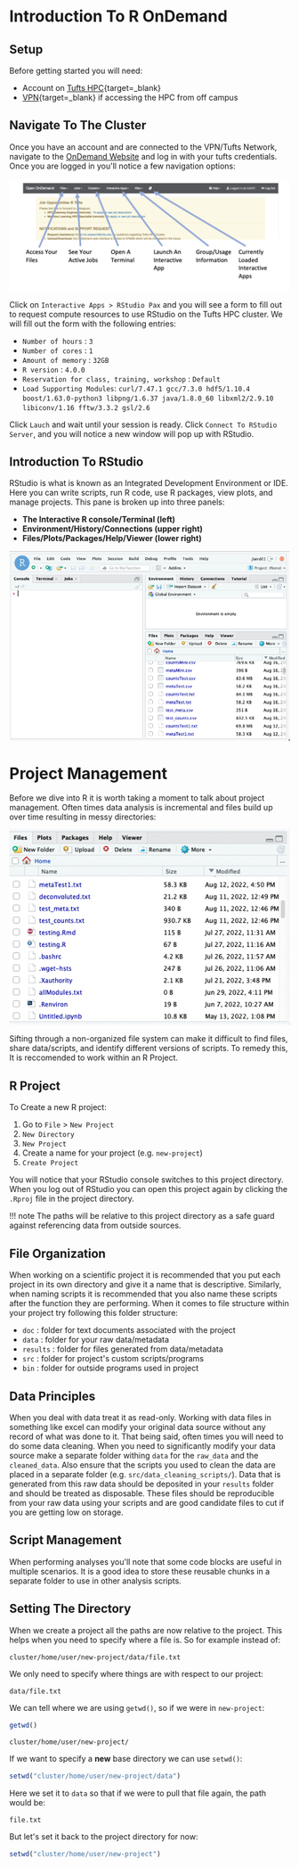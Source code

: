 # Introduction To R OnDemand

## Setup

Before getting started you will need:

- Account on [Tufts HPC](https://access.tufts.edu/research-cluster-account){target=_blank}
- [VPN](https://access.tufts.edu/vpn){target=_blank} if accessing the HPC from off campus

## Navigate To The Cluster

Once you have an account and are connected to the VPN/Tufts Network, navigate to the [OnDemand Website](https://ondemand.pax.tufts.edu/) and log in with your tufts credentials. Once you are logged in you'll notice a few navigation options:

![](images/ondemandLayout.png)

Click on `Interactive Apps > RStudio Pax` and you will see a form to fill out to request compute resources to use RStudio on the Tufts HPC cluster. We will fill out the form with the following entries:

- `Number of hours` : `3`
- `Number of cores` : `1`
- `Amount of memory` : `32GB`
- `R version` : `4.0.0`
- `Reservation for class, training, workshop` : `Default`
- `Load Supporting Modules`: `curl/7.47.1 gcc/7.3.0 hdf5/1.10.4 boost/1.63.0-python3 libpng/1.6.37 java/1.8.0_60 libxml2/2.9.10 libiconv/1.16 fftw/3.3.2 gsl/2.6`

Click `Lauch` and wait until your session is ready. Click `Connect To RStudio Server`, and you will notice a new window will pop up with RStudio. 

## Introduction To RStudio

RStudio is what is known as an Integrated Development Environment or IDE. Here you can write scripts, run R code, use R packages, view plots, and manage projects. This pane is broken up into three panels:

- **The Interactive R console/Terminal (left)**
- **Environment/History/Connections (upper right)**
- **Files/Plots/Packages/Help/Viewer (lower right)**

![](images/rstudio1.png)

# Project Management

Before we dive into R it is worth taking a moment to talk about project management. Often times data analysis is incremental and files build up over time resulting in messy directories:

![](images/messy.png)

Sifting through a non-organized file system can make it difficult to find files, share data/scripts, and identify different versions of scripts. To remedy this, It is reccomended to work within an R Project.

## R Project

To Create a new R project:

1. Go to `File` > `New Project`
2. `New Directory`
3. `New Project`
4. Create a name for your project (e.g. `new-project`)
5. `Create Project`

You will notice that your RStudio console switches to this project directory. When you log out of RStudio you can open this project again by clicking the `.Rproj` file in the project directory. 

!!! note
    The paths will be relative to this project directory as a safe guard against referencing data from outside sources. 

## File Organization

When working on a scientific project it is recommended that you put each project in its own directory and give it a name that is descriptive. Similarly, when naming scripts it is recommended that you also name these scripts after the function they are performing. When it comes to file structure within your project try following this folder structure:

- `doc` : folder for text documents associated with the project
- `data` : folder for your raw data/metadata
- `results` : folder for files generated from data/metadata
- `src` : folder for project's custom scripts/programs
- `bin` : folder for outside programs used in project

## Data Principles

When you deal with data treat it as read-only. Working with data files in something like excel can modify your original data source without any record of what was done to it. That being said, often times you will need to do some data cleaning. When you need to significantly modify your data source make a separate folder withing `data` for the `raw_data` and the `cleaned_data`. Also ensure that the scripts you used to clean the data are placed in a separate folder (e.g. `src/data_cleaning_scripts/`). Data that is generated from this raw data should be deposited in your `results` folder and should be treated as disposable. These files should be reproducible from your raw data using your scripts and are good candidate files to cut if you are getting low on storage.

## Script Management

When performing analyses you'll note that some code blocks are useful in multiple scenarios. It is a good idea to store these reusable chunks in a separate folder to use in other analysis scripts. 

## Setting The Directory

When we create a project all the paths are now relative to the project. This helps when you need to specify where a file is. So for example instead of:

```
cluster/home/user/new-project/data/file.txt
```

We only need to specify where things are with respect to our project:

```
data/file.txt
```

We can tell where we are using `getwd()`, so if we were in `new-project`:

```R
getwd()
```

```
cluster/home/user/new-project/
```

If we want to specify a **new** base directory we can use `setwd()`:

```R
setwd("cluster/home/user/new-project/data")
```

Here we set it to `data` so that if we were to pull that file again, the path would be:

```
file.txt
```

But let's set it back to the project directory for now:

```R
setwd("cluster/home/user/new-project")
```
